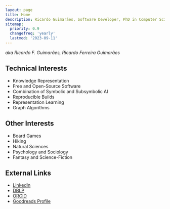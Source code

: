 ```yaml
---
layout: page
title: Home
description: Ricardo Guimarães, Software Developer, PhD in Computer Science
sitemap:
  priority: 0.9
  changefreq: 'yearly'
  lastmod: '2023-09-11' 
---
```


_aka Ricardo F. Guimarães, Ricardo Ferreira Guimarães_

## Technical Interests

- Knowledge Representation 
- Free and Open-Source Software
- Combination of Symbolic and Subsymbolic AI
- Reproducible Builds
- Representation Learning
- Graph Algorithms

## Other Interests

- Board Games
- Hiking
- Natural Sciences
- Psychology and Sociology
- Fantasy and Science-Fiction

## External Links

- [LinkedIn](https://www.linkedin.com/in/rfguimaraes/)
- [DBLP](https://dblp.uni-trier.de/pid/205/3609.html)
- [ORCID](https://orcid.org/0000-0002-9622-4142)
- [Goodreads Profile](https://www.goodreads.com/rfguimaraes)
